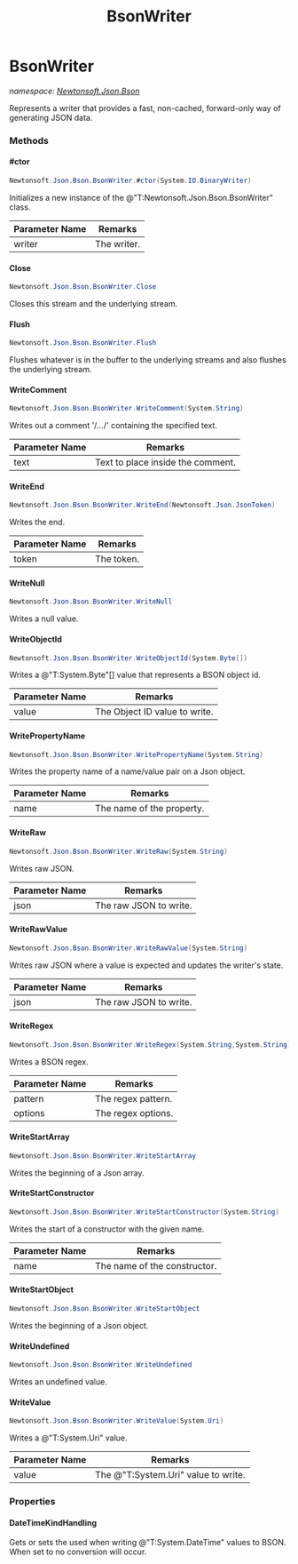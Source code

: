 ﻿---
title: BsonWriter
---

# BsonWriter
_namespace: [Newtonsoft.Json.Bson](N-Newtonsoft.Json.Bson.html)_

Represents a writer that provides a fast, non-cached, forward-only way of generating JSON data.

### Methods

#### #ctor
```csharp
Newtonsoft.Json.Bson.BsonWriter.#ctor(System.IO.BinaryWriter)
```
Initializes a new instance of the @"T:Newtonsoft.Json.Bson.BsonWriter" class.

|Parameter Name|Remarks|
|--------------|-------|
|writer|The writer.|


#### Close
```csharp
Newtonsoft.Json.Bson.BsonWriter.Close
```
Closes this stream and the underlying stream.

#### Flush
```csharp
Newtonsoft.Json.Bson.BsonWriter.Flush
```
Flushes whatever is in the buffer to the underlying streams and also flushes the underlying stream.

#### WriteComment
```csharp
Newtonsoft.Json.Bson.BsonWriter.WriteComment(System.String)
```
Writes out a comment '/*...*/' containing the specified text.

|Parameter Name|Remarks|
|--------------|-------|
|text|Text to place inside the comment.|


#### WriteEnd
```csharp
Newtonsoft.Json.Bson.BsonWriter.WriteEnd(Newtonsoft.Json.JsonToken)
```
Writes the end.

|Parameter Name|Remarks|
|--------------|-------|
|token|The token.|


#### WriteNull
```csharp
Newtonsoft.Json.Bson.BsonWriter.WriteNull
```
Writes a null value.

#### WriteObjectId
```csharp
Newtonsoft.Json.Bson.BsonWriter.WriteObjectId(System.Byte[])
```
Writes a @"T:System.Byte"[] value that represents a BSON object id.

|Parameter Name|Remarks|
|--------------|-------|
|value|The Object ID value to write.|


#### WritePropertyName
```csharp
Newtonsoft.Json.Bson.BsonWriter.WritePropertyName(System.String)
```
Writes the property name of a name/value pair on a Json object.

|Parameter Name|Remarks|
|--------------|-------|
|name|The name of the property.|


#### WriteRaw
```csharp
Newtonsoft.Json.Bson.BsonWriter.WriteRaw(System.String)
```
Writes raw JSON.

|Parameter Name|Remarks|
|--------------|-------|
|json|The raw JSON to write.|


#### WriteRawValue
```csharp
Newtonsoft.Json.Bson.BsonWriter.WriteRawValue(System.String)
```
Writes raw JSON where a value is expected and updates the writer's state.

|Parameter Name|Remarks|
|--------------|-------|
|json|The raw JSON to write.|


#### WriteRegex
```csharp
Newtonsoft.Json.Bson.BsonWriter.WriteRegex(System.String,System.String)
```
Writes a BSON regex.

|Parameter Name|Remarks|
|--------------|-------|
|pattern|The regex pattern.|
|options|The regex options.|


#### WriteStartArray
```csharp
Newtonsoft.Json.Bson.BsonWriter.WriteStartArray
```
Writes the beginning of a Json array.

#### WriteStartConstructor
```csharp
Newtonsoft.Json.Bson.BsonWriter.WriteStartConstructor(System.String)
```
Writes the start of a constructor with the given name.

|Parameter Name|Remarks|
|--------------|-------|
|name|The name of the constructor.|


#### WriteStartObject
```csharp
Newtonsoft.Json.Bson.BsonWriter.WriteStartObject
```
Writes the beginning of a Json object.

#### WriteUndefined
```csharp
Newtonsoft.Json.Bson.BsonWriter.WriteUndefined
```
Writes an undefined value.

#### WriteValue
```csharp
Newtonsoft.Json.Bson.BsonWriter.WriteValue(System.Uri)
```
Writes a @"T:System.Uri" value.

|Parameter Name|Remarks|
|--------------|-------|
|value|The @"T:System.Uri" value to write.|




### Properties

#### DateTimeKindHandling
Gets or sets the used when writing @"T:System.DateTime" values to BSON.
 When set to no conversion will occur.

